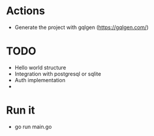 # Actions
- Generate the project with gqlgen (https://gqlgen.com/)

# TODO
- Hello world structure
- Integration with postgresql or sqlite
- Auth implementation
- 

# Run it
- go run main.go